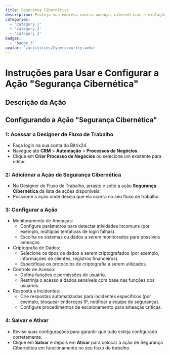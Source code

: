 ```yaml
---
title: Segurança Cibernética
description: Proteja sua empresa contra ameaças cibernéticas e violações de dados.
categories: 
  - 'category_1'
  - 'category_2'
  - 'category_3'
badges: 
  - 'badge_3'
avatar: '/activities/Cybersecurity.webp'
---
```

# Instruções para Usar e Configurar a Ação "Segurança Cibernética"

## Descrição da Ação

## **Configurando a Ação "Segurança Cibernética"**

### 1: Acessar o Designer de Fluxo de Trabalho
- Faça login na sua conta do Bitrix24.
- Navegue até **CRM** > **Automação** > **Processos de Negócios**.
- Clique em **Criar Processo de Negócios** ou selecione um existente para editar.

### 2: Adicionar a Ação de Segurança Cibernética
- No Designer de Fluxo de Trabalho, arraste e solte a ação **Segurança Cibernética** da lista de ações disponíveis.
- Posicione a ação onde deseja que ela ocorra no seu fluxo de trabalho.

### 3: Configurar a Ação
- Monitoramento de Ameaças:
  - Configure parâmetros para detectar atividades incomuns (por exemplo, múltiplas tentativas de login falhas).
  - Escolha os sistemas ou dados a serem monitorados para possíveis ameaças.
- Criptografia de Dados:
  - Selecione os tipos de dados a serem criptografados (por exemplo, informações de clientes, registros financeiros).
  - Especifique os protocolos de criptografia a serem utilizados.
- Controle de Acesso:
  - Defina funções e permissões de usuário.
  - Restrinja o acesso a dados sensíveis com base nas funções dos usuários.
- Resposta a Incidentes:
  - Crie respostas automatizadas para incidentes específicos (por exemplo, bloquear endereços IP, notificar a equipe de segurança).
  - Configure procedimentos de escalonamento para ameaças críticas.

### 4: Salvar e Ativar
- Revise suas configurações para garantir que tudo esteja configurado corretamente.
- Clique em **Salvar** e depois em **Ativar** para colocar a ação de Segurança Cibernética em funcionamento no seu fluxo de trabalho.